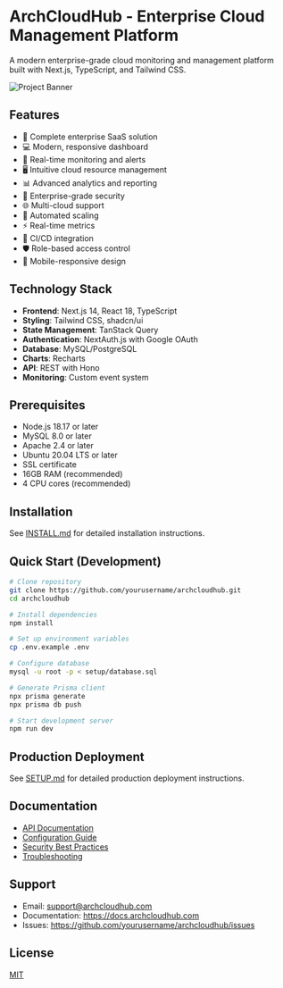 # ArchCloudHub - Enterprise Cloud Management Platform

A modern enterprise-grade cloud monitoring and management platform built with Next.js, TypeScript, and Tailwind CSS.

![Project Banner](https://github.com/yourusername/archcloudhub/blob/main/public/thumbnail.png)

## Features

- 🏢 Complete enterprise SaaS solution
- 💻 Modern, responsive dashboard
- 🔔 Real-time monitoring and alerts
- 🖥️ Intuitive cloud resource management
- 📊 Advanced analytics and reporting
- 🔐 Enterprise-grade security
- 🌐 Multi-cloud support
- 🚀 Automated scaling
- ⚡ Real-time metrics
- 🔄 CI/CD integration
- 🛡️ Role-based access control
- 📱 Mobile-responsive design

## Technology Stack

- **Frontend**: Next.js 14, React 18, TypeScript
- **Styling**: Tailwind CSS, shadcn/ui
- **State Management**: TanStack Query
- **Authentication**: NextAuth.js with Google OAuth
- **Database**: MySQL/PostgreSQL
- **Charts**: Recharts
- **API**: REST with Hono
- **Monitoring**: Custom event system

## Prerequisites

- Node.js 18.17 or later
- MySQL 8.0 or later
- Apache 2.4 or later
- Ubuntu 20.04 LTS or later
- SSL certificate
- 16GB RAM (recommended)
- 4 CPU cores (recommended)

## Installation

See [INSTALL.md](INSTALL.md) for detailed installation instructions.

## Quick Start (Development)

```bash
# Clone repository
git clone https://github.com/yourusername/archcloudhub.git
cd archcloudhub

# Install dependencies
npm install

# Set up environment variables
cp .env.example .env

# Configure database
mysql -u root -p < setup/database.sql

# Generate Prisma client
npx prisma generate
npx prisma db push

# Start development server
npm run dev
```

## Production Deployment

See [SETUP.md](SETUP.md) for detailed production deployment instructions.

## Documentation

- [API Documentation](docs/API.md)
- [Configuration Guide](docs/CONFIGURATION.md)
- [Security Best Practices](docs/SECURITY.md)
- [Troubleshooting](docs/TROUBLESHOOTING.md)

## Support

- Email: support@archcloudhub.com
- Documentation: https://docs.archcloudhub.com
- Issues: https://github.com/yourusername/archcloudhub/issues

## License

[MIT](LICENSE)